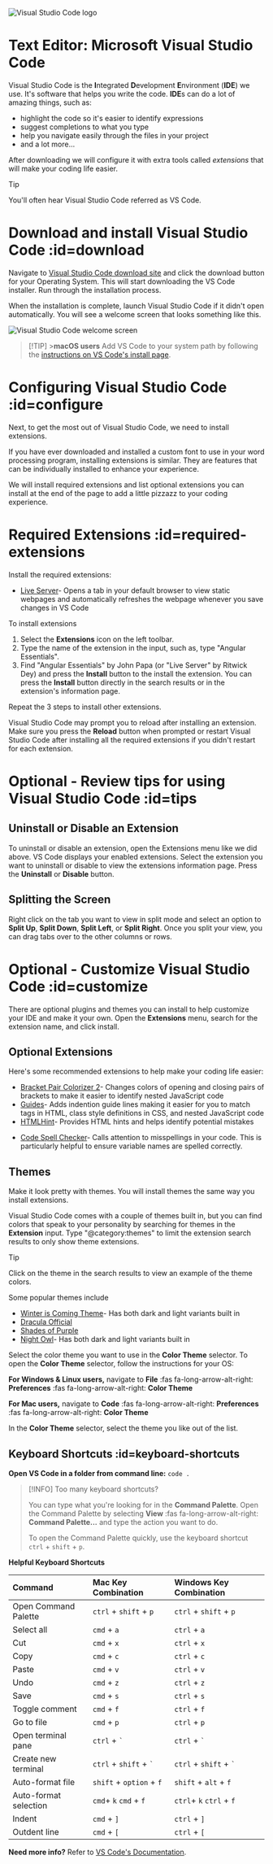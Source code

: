 ![Visual Studio Code logo](images/vscode-logo.png)

# Text Editor: Microsoft Visual Studio Code

Visual Studio Code is the **I**ntegrated **D**evelopment **E**nvironment \(**IDE**\) we use. It's software that helps you write the code. **IDE**s can do a lot of amazing things, such as:

- highlight the code so it's easier to identify expressions
- suggest completions to what you type
- help you navigate easily through the files in your project
- and a lot more...

After downloading we will configure it with extra tools called _extensions_ that will make your coding life easier.

> [!TIP]
> You'll often hear Visual Studio Code referred as VS Code.

# Download and install Visual Studio Code :id=download

Navigate to [Visual Studio Code download site](https://code.visualstudio.com/download) and click the download button for your Operating System. This will start downloading the VS Code installer. Run through the installation process.

When the installation is complete, launch Visual Studio Code if it didn't open automatically. You will see a welcome screen that looks something like this.

![Visual Studio Code welcome screen](images/vs-code-welcome.png)

> [!TIP] >**macOS users** Add VS Code to your system path by following the [instructions on VS Code's install page](https://code.visualstudio.com/docs/setup/mac#_launching-from-the-command-line).

# Configuring Visual Studio Code :id=configure

Next, to get the most out of Visual Studio Code, we need to install extensions.

If you have ever downloaded and installed a custom font to use in your word processing program, installing extensions is similar. They are features that can be individually installed to enhance your experience.

We will install required extensions and list optional extensions you can install at the end of the page to add a little pizzazz to your coding experience.

# Required Extensions :id=required-extensions

Install the required extensions:

<!-- - [Angular Essentials](https://marketplace.visualstudio.com/items?itemName=johnpapa.angular-essentials) - An all in one extension covering the needs for Angular developers -->

- [Live Server](https://marketplace.visualstudio.com/items?itemName=ritwickdey.LiveServer)- Opens a tab in your default browser to view static webpages and automatically refreshes the webpage whenever you save changes in VS Code

To install extensions

1. Select the **Extensions** icon on the left toolbar.
2. Type the name of the extension in the input, such as, type "Angular Essentials".
3. Find "Angular Essentials" by John Papa (or "Live Server" by Ritwick Dey) and press the **Install** button to the install the extension. You can press the **Install** button directly in the search results or in the extension's information page.

<!-- ![Visual Studio Code Extensions Menu](./images/vs-code-install-extensions.png) -->

Repeat the 3 steps to install other extensions.

Visual Studio Code may prompt you to reload after installing an extension. Make sure you press the **Reload** button when prompted or restart Visual Studio Code after installing all the required extensions if you didn't restart for each extension.

# Optional - Review tips for using Visual Studio Code :id=tips

## Uninstall or Disable an Extension

To uninstall or disable an extension, open the Extensions menu like we did above. VS Code displays your enabled extensions. Select the extension you want to uninstall or disable to view the extensions information page. Press the **Uninstall** or **Disable** button.

## Splitting the Screen

Right click on the tab you want to view in split mode and select an option to **Split Up**, **Split Down**, **Split Left**, or **Split Right**. Once you split your view, you can drag tabs over to the other columns or rows.

# Optional - Customize Visual Studio Code :id=customize

There are optional plugins and themes you can install to help customize your IDE and make it your own. Open the **Extensions** menu, search for the extension name, and click install.

## Optional Extensions

Here's some recommended extensions to help make your coding life easier:

- [Bracket Pair Colorizer 2](https://marketplace.visualstudio.com/items?itemName=CoenraadS.bracket-pair-colorizer-2)- Changes colors of opening and closing pairs of brackets to make it easier to identify nested JavaScript code
- [Guides](https://marketplace.visualstudio.com/items?itemName=spywhere.guides)- Adds indention guide lines making it easier for you to match tags in HTML, class style definitions in CSS, and nested JavaScript code
- [HTMLHint](https://marketplace.visualstudio.com/items?itemName=mkaufman.HTMLHint)- Provides HTML hints and helps identify potential mistakes
<!-- * [Material Icon Theme](https://marketplace.visualstudio.com/items?itemName=PKief.material-icon-theme)- Adds icons to files in the **Explorer** view to make it easier to find files -->
- [Code Spell Checker](https://marketplace.visualstudio.com/items?itemName=streetsidesoftware.code-spell-checker)- Calls attention to misspellings in your code. This is particularly helpful to ensure variable names are spelled correctly.

## Themes

Make it look pretty with themes. You will install themes the same way you install extensions.

Visual Studio Code comes with a couple of themes built in, but you can find colors that speak to your personality by searching for themes in the **Extension** input. Type "@category:themes" to limit the extension search results to only show theme extensions.

> [!TIP]
> Click on the theme in the search results to view an example of the theme colors.

Some popular themes include

- [Winter is Coming Theme](https://marketplace.visualstudio.com/items?itemName=johnpapa.winteriscoming)- Has both dark and light variants built in
- [Dracula Official](https://marketplace.visualstudio.com/items?itemName=dracula-theme.theme-dracula)
- [Shades of Purple](https://marketplace.visualstudio.com/items?itemName=ahmadawais.shades-of-purple)
- [Night Owl](https://marketplace.visualstudio.com/items?itemName=sdras.night-owl)- Has both dark and light variants built in

Select the color theme you want to use in the **Color Theme** selector. To open the **Color Theme** selector, follow the instructions for your OS:

**For Windows & Linux users,** navigate to **File** :fas fa-long-arrow-alt-right: **Preferences** :fas fa-long-arrow-alt-right: **Color Theme**

**For Mac users,** navigate to **Code** :fas fa-long-arrow-alt-right: **Preferences** :fas fa-long-arrow-alt-right: **Color Theme**

In the **Color Theme** selector, select the theme you like out of the list.

## Keyboard Shortcuts :id=keyboard-shortcuts

**Open VS Code in a folder from command line:** `code .`

> [!INFO]
> Too many keyboard shortcuts?
>
> You can type what you're looking for in the **Command Palette**. Open the Command Palette by selecting **View** :fas fa-long-arrow-alt-right: **Command Palette...** and type the action you want to do.
>
> To open the Command Palette quickly, use the keyboard shortcut `ctrl` + `shift` + `p`.

**Helpful Keyboard Shortcuts**

| Command               | Mac Key Combination        | Windows Key Combination    |
| :-------------------- | :------------------------- | :------------------------- |
| Open Command Palette  | `ctrl` + `shift` + `p`     | `ctrl` + `shift` + `p`     |
| Select all            | `cmd` + `a`                | `ctrl` + `a`               |
| Cut                   | `cmd` + `x`                | `ctrl` + `x`               |
| Copy                  | `cmd` + `c`                | `ctrl` + `c`               |
| Paste                 | `cmd` + `v`                | `ctrl` + `v`               |
| Undo                  | `cmd` + `z`                | `ctrl` + `z`               |
| Save                  | `cmd` + `s`                | `ctrl` + `s`               |
| Toggle comment        | `cmd` + `f`                | `ctrl` + `f`               |
| Go to file            | `cmd` + `p`                | `ctrl` + `p`               |
| Open terminal pane    | `ctrl` + `` ` ``           | `ctrl` + `` ` ``           |
| Create new terminal   | `ctrl` + `shift` + `` ` `` | `ctrl` + `shift` + `` ` `` |
| Auto-format file      | `shift` + `option` + `f`   | `shift` + `alt` + `f`      |
| Auto-format selection | `cmd`+ `k` `cmd` + `f`     | `ctrl`+ `k` `ctrl` + `f`   |
| Indent                | `cmd` + `]`                | `ctrl` + `]`               |
| Outdent line          | `cmd` + `[`                | `ctrl` + `[`               |

**Need more info?** Refer to [VS Code's Documentation](https://code.visualstudio.com/docs/getstarted/tips-and-tricks).

